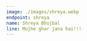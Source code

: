 ```yaml
---
image: ./images/shreya.webp
endpoint: shreya
name: Shreya Bhujbal
line: Mujhe ghar jana hai!!!
---
```

